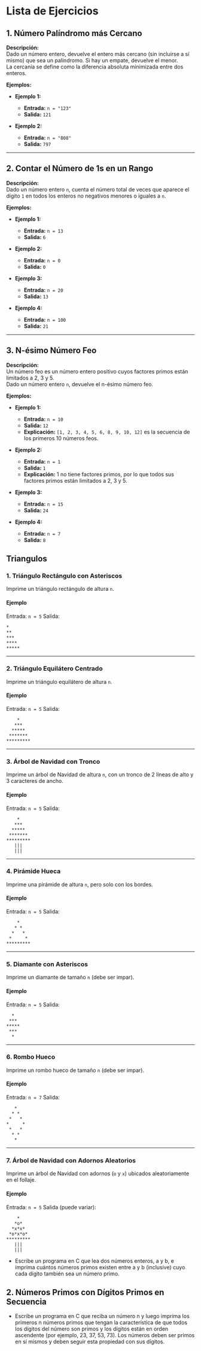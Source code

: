 # Lista de Ejercicios

## 1. Número Palíndromo más Cercano

**Descripción:**  
Dado un número entero, devuelve el entero más cercano (sin incluirse a sí mismo) que sea un palíndromo. Si hay un empate, devuelve el menor.  
La cercanía se define como la diferencia absoluta minimizada entre dos enteros.

**Ejemplos:**

- **Ejemplo 1:**
  - **Entrada:** `n = "123"`
  - **Salida:** `121`

- **Ejemplo 2:**
  - **Entrada:** `n = "808"`
  - **Salida:** `797`

---

## 2. Contar el Número de 1s en un Rango

**Descripción:**  
Dado un número entero `n`, cuenta el número total de veces que aparece el dígito `1` en todos los enteros no negativos menores o iguales a `n`.

**Ejemplos:**

- **Ejemplo 1:**
  - **Entrada:** `n = 13`
  - **Salida:** `6`

- **Ejemplo 2:**
  - **Entrada:** `n = 0`
  - **Salida:** `0`

- **Ejemplo 3:**
  - **Entrada:** `n = 20`
  - **Salida:** `13`

- **Ejemplo 4:**
  - **Entrada:** `n = 100`
  - **Salida:** `21`

---

## 3. N-ésimo Número Feo

**Descripción:**  
Un número feo es un número entero positivo cuyos factores primos están limitados a 2, 3 y 5.  
Dado un número entero `n`, devuelve el n-ésimo número feo.

**Ejemplos:**

- **Ejemplo 1:**
  - **Entrada:** `n = 10`
  - **Salida:** `12`
  - **Explicación:** `[1, 2, 3, 4, 5, 6, 8, 9, 10, 12]` es la secuencia de los primeros 10 números feos.

- **Ejemplo 2:**
  - **Entrada:** `n = 1`
  - **Salida:** `1`
  - **Explicación:** 1 no tiene factores primos, por lo que todos sus factores primos están limitados a 2, 3 y 5.

- **Ejemplo 3:**
  - **Entrada:** `n = 15`
  - **Salida:** `24`

- **Ejemplo 4:**
  - **Entrada:** `n = 7`
  - **Salida:** `8`
 
## Triangulos

### **1. Triángulo Rectángulo con Asteriscos**
Imprime un triángulo rectángulo de altura `n`.

#### **Ejemplo**
Entrada: `n = 5`
Salida:
```
*
**
***
****
*****
```

---

### **2. Triángulo Equilátero Centrado**
Imprime un triángulo equilátero de altura `n`.

#### **Ejemplo**
Entrada: `n = 5`
Salida:
```
    *    
   ***   
  *****  
 ******* 
*********
```

---

### **3. Árbol de Navidad con Tronco**
Imprime un árbol de Navidad de altura `n`, con un tronco de 2 líneas de alto y 3 caracteres de ancho.

#### **Ejemplo**
Entrada: `n = 5`
Salida:
```
    *    
   ***   
  *****  
 ******* 
*********
   |||   
   |||   
```

---

### **4. Pirámide Hueca**
Imprime una pirámide de altura `n`, pero solo con los bordes.

#### **Ejemplo**
Entrada: `n = 5`
Salida:
```
    *    
   * *   
  *   *  
 *     * 
*********
```

---

### **5. Diamante con Asteriscos**
Imprime un diamante de tamaño `n` (debe ser impar).

#### **Ejemplo**
Entrada: `n = 5`
Salida:
```
  *  
 *** 
***** 
 *** 
  *  
```

---

### **6. Rombo Hueco**
Imprime un rombo hueco de tamaño `n` (debe ser impar).

#### **Ejemplo**
Entrada: `n = 7`
Salida:
```
   *   
  * *  
 *   * 
*     *
 *   * 
  * *  
   *   
```

---

### **7. Árbol de Navidad con Adornos Aleatorios**
Imprime un árbol de Navidad con adornos (`o` y `x`) ubicados aleatoriamente en el follaje.

#### **Ejemplo**
Entrada: `n = 5`
Salida (puede variar):
```
    *    
   *o*   
  *x*x*  
 *o*x*o* 
*********
   |||   
   |||   
```


* Escribe un programa en C que lea dos números enteros, a y b, e imprima cuántos números primos existen entre a y b (inclusive) cuyo cada dígito también sea un número primo.

## 2. Números Primos con Dígitos Primos en Secuencia

* Escribe un programa en C que reciba un número n y luego imprima los primeros n números primos que tengan la característica de que todos los dígitos del número son primos y los dígitos están en orden ascendente (por ejemplo, 23, 37, 53, 73). Los números deben ser primos en sí mismos y deben seguir esta propiedad con sus dígitos.